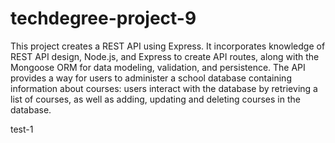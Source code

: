# techdegree-project-9
This project creates a REST API using Express. It incorporates knowledge of REST API design, Node.js, and Express to create API routes, along with the Mongoose ORM for data modeling, validation, and persistence. The API provides a way for users to administer a school database containing information about courses: users interact with the database by retrieving a list of courses, as well as adding, updating and deleting courses in the database.

test-1
